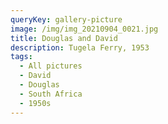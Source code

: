 ```yaml
---
queryKey: gallery-picture
image: /img/img_20210904_0021.jpg
title: Douglas and David
description: Tugela Ferry, 1953
tags:
  - All pictures
  - David
  - Douglas
  - South Africa
  - 1950s
---
```

